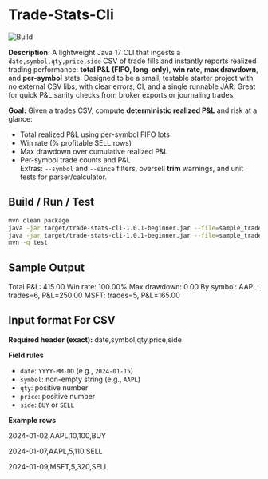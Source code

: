 # Trade-Stats-Cli

![Build](https://github.com/DanielRafla/trade-stats-cli/actions/workflows/ci.yml/badge.svg)

**Description:** A lightweight Java 17 CLI that ingests a `date,symbol,qty,price,side` CSV of trade fills and instantly reports realized trading performance: **total P&L (FIFO, long-only)**, **win rate**, **max drawdown**, and **per-symbol** stats. Designed to be a small, testable starter project with no external CSV libs, with clear errors, CI, and a single runnable JAR. Great for quick P&L sanity checks from broker exports or journaling trades.

**Goal:** Given a trades CSV, compute **deterministic realized P&L** and risk at a glance:
- Total realized P&L using per-symbol FIFO lots
- Win rate (% profitable SELL rows)
- Max drawdown over cumulative realized P&L
- Per-symbol trade counts and P&L  
Extras: `--symbol` and `--since` filters, oversell **trim** warnings, and unit tests for parser/calculator.

## Build / Run / Test
```bash
mvn clean package
java -jar target/trade-stats-cli-1.0.1-beginner.jar --file=sample_trades.csv
java -jar target/trade-stats-cli-1.0.1-beginner.jar --file=sample_trades.csv --symbol=AAPL --since=2024-01-01
mvn -q test
```
## Sample Output

Total P&L: 415.00
Win rate: 100.00%
Max drawdown: 0.00
By symbol:
  AAPL: trades=6, P&L=250.00
  MSFT: trades=5, P&L=165.00
## Input format For CSV

**Required header (exact):**
date,symbol,qty,price,side

**Field rules**
- `date`: `YYYY-MM-DD` (e.g., `2024-01-15`)
- `symbol`: non-empty string (e.g., `AAPL`)
- `qty`: positive number
- `price`: positive number
- `side`: `BUY` or `SELL`

**Example rows**

2024-01-02,AAPL,10,100,BUY

2024-01-07,AAPL,5,110,SELL

2024-01-09,MSFT,5,320,SELL
